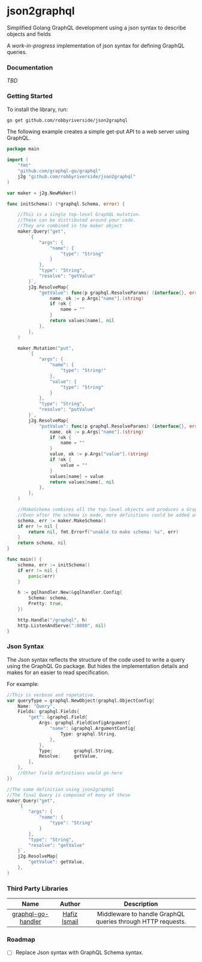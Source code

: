 # json2graphql
Simplified Golang GraphQL development using a json syntax to describe objects and fields

A *work-in-progress* implementation of json syntax for defining GraphQL queries.

### Documentation

*TBD*

### Getting Started

To install the library, run:
```bash
go get github.com/robbyriverside/json2graphql
```

The following example creates a simple get-put API to a web server using GraphQL.

```go
package main

import (
    "fmt"
    "github.com/graphql-go/graphql"
    j2g "github.com/robbyriverside/json2graphql"
)

var maker = j2g.NewMaker()

func initSchema() (*graphql.Schema, error) {

    //This is a single top-level GraphQL mutation.
    //These can be distributed around your code.
    //They are combined in the maker object
    maker.Query("get",
        `{
            "args": {
                "name": {
                    "type": "String"
                }
            },
            "type": "String",
            "resolve": "getValue"
        }`,
        j2g.ResolveMap{
            "getValue": func(p graphql.ResolveParams) (interface{}, error) {
                name, ok := p.Args["name"].(string)
                if !ok {
                    name = ""
                }
                return values[name], nil
            },
        },
    )

    maker.Mutation("put",
        `{
            "args": {
                "name": {
                    "type": "String!"
                },
                "value": {
                    "type": "String"
                }
            },
            "type": "String",
            "resolve": "putValue"
        }`,
        j2g.ResolveMap{
            "putValue": func(p graphql.ResolveParams) (interface{}, error) {
                name, ok := p.Args["name"].(string)
                if !ok {
                    name = ""
                }
                value, ok := p.Args["value"].(string)
                if !ok {
                    value = ""
                }
                values[name] = value
                return values[name], nil
            },
        },
    )

    //MakeSchema combines all the top-level objects and produces a GraphQL schema
    //Even after the schema is made, more definitions could be added and the schema made again.
    schema, err := maker.MakeSchema()
    if err != nil {
        return nil, fmt.Errorf("unable to make schema: %s", err)
    }
    return schema, nil
}

func main() {
    schema, err := initSchema()
    if err != nil {
        panic(err)
    }

    h := gqlhandler.New(&gqlhandler.Config{
        Schema: schema,
        Pretty: true,
    })

    http.Handle("/graphql", h)
    http.ListenAndServe(":8080", nil)
}

```

### Json Syntax

The Json syntax reflects the structure of the code used to write a query using the GraphQL Go package.
But hides the implementation details and makes for an easier to read specification.

For example:

```go
//This is verbose and repetative.
var queryType = graphql.NewObject(graphql.ObjectConfig{
    Name: "Query",
    Fields: graphql.Fields{
        "get": &graphql.Field{
            Args: graphql.FieldConfigArgument{
                "name": &graphql.ArgumentConfig{
                    Type: graphql.String,
                },
            },
            Type:        graphql.String,
            Resolve:     getValue,
        },
    },
    //Other field definitions would go here
})

//The same definition using json2graphql
//The final Query is composed of many of these
maker.Query("get",
    `{
        "args": {
            "name": {
                "type": "String"
            }
        },
        "type": "String",
        "resolve": "getValue"
    }`,
    j2g.ResolveMap{
        "getValue": getValue,
    },
)

```

### Third Party Libraries
| Name          | Author        | Description  |
|:-------------:|:-------------:|:------------:|
| [graphql-go-handler](https://github.com/graphql-go/graphql-go-handler) | [Hafiz Ismail](https://github.com/sogko) | Middleware to handle GraphQL queries through HTTP requests. |

### Roadmap

- [ ] Replace Json syntax with GraphQL Schema syntax.
